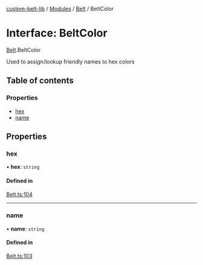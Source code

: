 [custom-belt-lib](../README.md) / [Modules](../modules.md) / [Belt](../modules/Belt.md) / BeltColor

# Interface: BeltColor

[Belt](../modules/Belt.md).BeltColor

Used to assign/lookup friendly names to hex colors

## Table of contents

### Properties

- [hex](Belt.BeltColor.md#hex)
- [name](Belt.BeltColor.md#name)

## Properties

### hex

• **hex**: `string`

#### Defined in

[Belt.ts:104](https://github.com/jeffholst/custom-belt/blob/937c9ba/packages/custom-belt-lib/src/Belt.ts#L104)

___

### name

• **name**: `string`

#### Defined in

[Belt.ts:103](https://github.com/jeffholst/custom-belt/blob/937c9ba/packages/custom-belt-lib/src/Belt.ts#L103)
